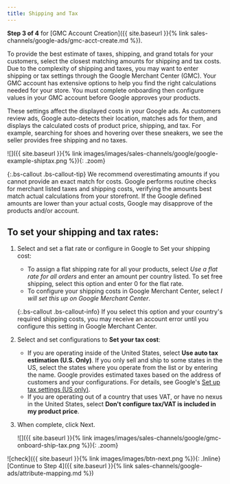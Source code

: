 ```yaml
---
title: Shipping and Tax
---
```



**Step 3 of 4** for [GMC Account Creation]({{ site.baseurl }}{% link sales-channels/google-ads/gmc-acct-create.md %}).

To provide the best estimate of taxes, shipping, and grand totals for your customers, select the closest matching amounts for shipping and tax costs. Due to the complexity of shipping and taxes, you may want to enter shipping or tax settings through the Google Merchant Center (GMC). Your GMC account has extensive options to help you find the right calculations needed for your store. You must complete onboarding then configure values in your GMC account before Google approves your products.

These settings affect the displayed costs in your Google ads. As customers review ads, Google auto-detects their location, matches ads for them, and displays the calculated costs of product price, shipping, and tax. For example, searching for shoes and hovering over these sneakers, we see the seller provides free shipping and no taxes.

  ![]({{ site.baseurl }}{% link images/images/sales-channels/google/google-example-shiptax.png %}){: .zoom}

{:.bs-callout .bs-callout-tip}
We recommend overestimating amounts if you cannot provide an exact match for costs. Google performs routine checks for merchant listed taxes and shipping costs, verifying the amounts best match actual calculations from your storefront. If the Google defined amounts are lower than your actual costs, Google may disapprove of the products and/or account.

## To set your shipping and tax rates:

1. Select and set a flat rate or configure in Google to Set your shipping cost:

   * To assign a flat shipping rate for all your products, select *Use a flat rate for all orders* and enter an amount per country listed. To set free shipping, select this option and enter 0 for the flat rate.
   * To configure your shipping costs in Google Merchant Center, select *I will set this up on Google Merchant Center*.

    {:.bs-callout .bs-callout-info}
    If you select this option and your country's required shipping costs, you may receive an account error until you configure this setting in Google Merchant Center.

1. 	Select and set configurations to **Set your tax cost**:

    * If you are operating inside of the United States, select **Use auto tax estimation (U.S. Only)**. If you only sell and ship to some states in the US, select the states where you operate from the list or by entering the name. Google provides estimated taxes based on the address of customers and your configurations. For details, see Google's [Set up tax settings (US only)][1].
    * If you are operating out of a country that uses VAT, or have no nexus in the United States, select **Don't configure tax/VAT is included in my product price**.

1. When complete, click <span class="btn">Next</span>.

    ![]({{ site.baseurl }}{% link images/images/sales-channels/google/gmc-onboard-ship-tax.png %}){: .zoom}

![check]({{ site.baseurl }}{% link images/images/btn-next.png %}){: .Inline} [Continue to Step 4]({{ site.baseurl }}{% link sales-channels/google-ads/attribute-mapping.md %})

[1]: https://support.google.com/merchants/answer/160162?hl=en
